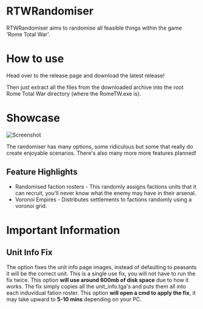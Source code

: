 # RTWRandomiser
RTWRandomiser aims to randomise all feasible things within the game 'Rome Total War'.

# How to use
Head over to the release page and download the latest release! 

Then just extract all the files from the downloaded archive into the root Rome Total War directory (where the RomeTW.exe is). 

# Showcase
![Screenshot](https://i.imgur.com/NnHqeim.png "Randomiser Screenshot")

The randomiser has many options, some ridiculous but some that really do create enjoyable scenarios. There's also many more more features planned!

## Feature Highlights
* Randomised faction rosters - This randomly assigns factions units that it can recruit, you'll never know what the enemy may have in their arsenal.
* Voronoi Empires - Distributes settlements to factions randomly using a voronoi grid. 

# Important Information
## Unit Info Fix
The option fixes the unit info page images, instead of defaulting to peasants it will be the correct unit. 
This is a single use fix, you will not have to run the fix twice.
This option **will use around 600mb of disk space** due to how it works. The fix simply copies all the unit_info.tga's and puts them all into each induvidual fation roster.
This option **will open a cmd to apply the fix**, it may take upward to **5-10 mins** depending on your PC.

